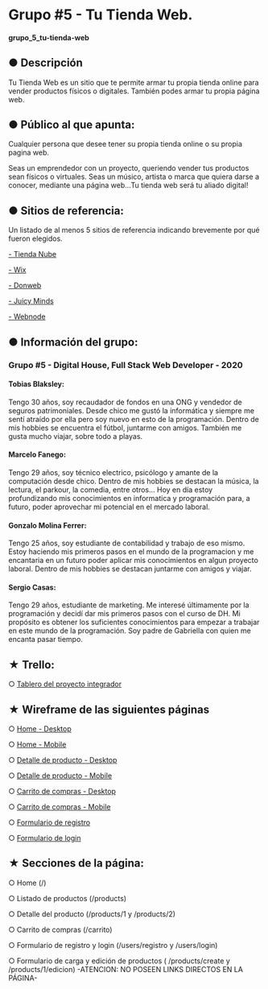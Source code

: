 # Grupo #5 - Tu Tienda Web.
#### grupo_5_tu-tienda-web


## ● Descripción

Tu Tienda Web es un sitio que te permite armar tu propia tienda online para vender productos físicos o digitales. También podes armar tu propia página web.


## ● Público al que apunta: 
Cualquier persona que desee tener su propia tienda online o su propia pagina  web.

Seas un emprendedor con un proyecto, queriendo vender tus productos sean físicos o virtuales. Seas un músico, artista o marca que quiera darse a conocer, mediante una página web...Tu tienda web será tu aliado digital!


## ● Sitios de referencia:
Un listado de al menos 5 sitios de referencia indicando brevemente por qué fueron elegidos.

[- Tienda Nube](https://www.tiendanube.com)

[- Wix](https://es.wix.com)

[- Donweb](https://donweb.com/es-ar/)

[- Juicy Minds](https://juicyminds.com.ar/)

[- Webnode](https://www.webnode.es/#top)


## ● Información del grupo:
### Grupo #5 - Digital House, Full Stack Web Developer - 2020

#### Tobias Blaksley:
Tengo 30 años, soy recaudador de fondos en una ONG y vendedor de seguros patrimoniales. Desde chico me gustó la informática y siempre me sentí atraído por ella pero soy nuevo en esto de la programación. Dentro de mis hobbies se encuentra el fútbol, juntarme con amigos. También me gusta mucho viajar, sobre todo a playas.


#### Marcelo Fanego:
Tengo 29 años, soy técnico electrico, psicólogo y amante de la computación desde chico. Dentro de mis hobbies se destacan la música, la lectura, el parkour, la comedia, entre otros...
Hoy en día estoy profundizando mis conocimientos en informatica y programación para, a futuro, poder aprovechar mi potencial en el mercado laboral.


#### Gonzalo Molina Ferrer:
Tengo 25 años, soy estudiante de contabilidad y trabajo de eso mismo. Estoy haciendo mis primeros pasos en el mundo de la programacion y me encantaria en un futuro poder aplicar mis conocimientos en algun proyecto laboral.
Dentro de mis hobbies se destacan juntarme con amigos y viajar.

#### Sergio Casas:
Tengo 29 años, estudiante de marketing. Me interesé últimamente por la programación y decidí  dar mis primeros pasos con el curso de DH. Mi propósito es obtener los suficientes conocimientos para empezar a trabajar en este mundo de la programación. Soy padre de Gabriella con quien me encanta pasar tiempo.


## ★ Trello:

○ [Tablero del proyecto integrador](https://trello.com/b/sT9rfvf7/proyecto-integrador)


## ★ Wireframe de las siguientes páginas

○ [Home - Desktop](https://wireframe.cc/eTJ5Tl)

○ [Home - Mobile](https://wireframe.cc/rsghUU)

○ [Detalle de producto - Desktop](https://wireframe.cc/dQMXjd)

○ [Detalle de producto - Mobile](https://wireframe.cc/8WRkUI)

○ [Carrito de compras - Desktop](https://wireframe.cc/FjKUBs)

○ [Carrito de compras - Mobile](https://wireframe.cc/FCzBP6)

○ [Formulario de registro](https://wireframe.cc/iI57vq)

○ [Formulario de login](https://wireframe.cc/1MSEsi)


## ★ Secciones de la página:

○ Home (/)

○ Listado de productos (/products)

○ Detalle del producto (/products/1 y /products/2)

○ Carrito de compras (/carrito)

○ Formulario de registro y login (/users/registro y /users/login)

○ Formulario de carga y edición de productos ( /products/create y /products/1/edicion) -ATENCION: NO POSEEN LINKS DIRECTOS EN LA PÁGINA-

